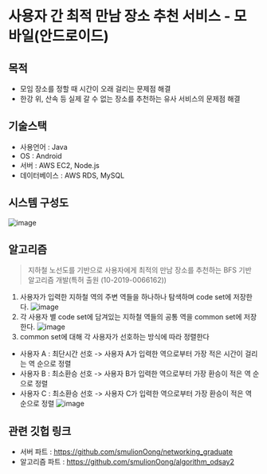 # 사용자 간 최적 만남 장소 추천 서비스 - 모바일(안드로이드)
## 목적
* 모임 장소를 정할 때 시간이 오래 걸리는 문제점 해결
* 한강 위, 산속 등 실제 갈 수 없는 장소를 추천하는 유사 서비스의 문제점 해결
## 기술스택
* 사용언어 : Java
* OS : Android
* 서버 : AWS EC2, Node.js
* 데이터베이스 : AWS RDS, MySQL
## 시스템 구성도
![image](https://user-images.githubusercontent.com/26674094/103957717-a88dc000-518e-11eb-835d-361711139882.png)
## 알고리즘
> 지하철 노선도를 기반으로 사용자에게 최적의 만남 장소를 추천하는 BFS 기반 알고리즘 개발(특허 출원 (10-2019-0066162))
1. 사용자가 입력한 지하철 역의 주변 역들을 하나하나 탐색하며 code set에 저장한다.
![image](https://user-images.githubusercontent.com/26674094/103951314-c7d22080-5181-11eb-8862-e1835e210121.png)
2. 각 사용자 별 code set에 담겨있는 지하철 역들의 공통 역을 common set에 저장한다.
![image](https://user-images.githubusercontent.com/26674094/103951748-9ad23d80-5182-11eb-87e2-79c324b78e53.png)
3. common set에 대해 각 사용자가 선호하는 방식에 따라 정렬한다 
* 사용자 A : 최단시간 선호 -> 사용자 A가 입력한 역으로부터 가장 적은 시간이 걸리는 역 순으로 정렬
* 사용자 B : 최소환승 선호 -> 사용자 B가 입력한 역으로부터 가장 환승이 적은 역 순으로 정렬
* 사용자 C : 최소환승 선호 -> 사용자 C가 입력한 역으로부터 가장 환승이 적은 역 순으로 정렬
![image](https://user-images.githubusercontent.com/26674094/103951774-a6256900-5182-11eb-8435-25023aae812c.png)

## 관련 깃헙 링크
* 서버 파트 : <https://github.com/smulionOong/networking_graduate>
* 알고리즘 파트 : <https://github.com/smulionOong/algorithm_odsay2>
